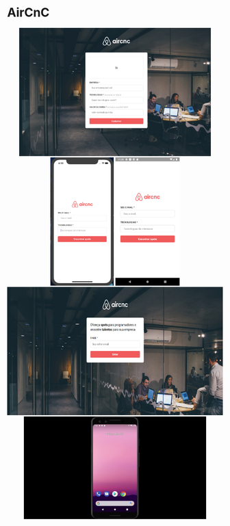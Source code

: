 # AirCnC

<p align="center" >
<img height="300" src="./assets/screenshotWeb.png" />
<img height="300" src="./assets/screenshotApp.png" />
<img height="300" src="./assets/ScreenshotAndroid.png" />
<img height="300" src="./assets/frontWeb.png" />
<img height="240" src="./assets/Timeline1.gif" />
</p>

